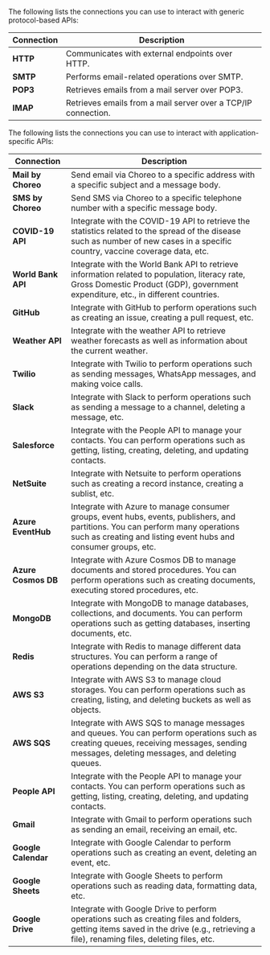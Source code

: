 The following lists the connections you can use to interact with generic protocol-based APIs:

| **Connection** | **Description**                                               |
|----------------|---------------------------------------------------------------|
| **HTTP**       | Communicates with external endpoints over HTTP.               |
| **SMTP**       | Performs email-related operations over SMTP.                  |
| **POP3**       | Retrieves emails from a mail server over POP3.                |
| **IMAP**       | Retrieves emails from a mail server over a TCP/IP connection. |

The following lists the connections you can use to interact with application-specific APIs:

| **Connection**      | **Description**                                                                                |
|---------------------|------------------------------------------------------------------------------------------------|
| **Mail by Choreo**  | Send email via Choreo to a specific address with a specific subject and a message body.        |
| **SMS by Choreo**   | Send SMS via Choreo to a specific telephone number with a specific message body.               |
| **COVID-19 API**    | Integrate with the COVID-19 API to retrieve the statistics related to the spread of the disease such as number of new cases in a specific country, vaccine coverage data, etc. |
| **World Bank API**  | Integrate with the World Bank API to retrieve information related to population, literacy rate, Gross Domestic Product (GDP), government expenditure, etc., in different countries. |
| **GitHub**          | Integrate with GitHub to perform operations such as creating an issue, creating a pull request, etc. |
| **Weather API**     | Integrate with the weather API to retrieve weather forecasts as well as information about the current weather. |
| **Twilio**          | Integrate with Twilio to perform operations such as sending messages, WhatsApp messages, and making voice calls. |
| **Slack**           | Integrate with Slack to perform operations such as sending a message to a channel, deleting a message, etc. |
| **Salesforce**      | Integrate with the People API to manage your contacts. You can perform operations such as getting, listing, creating, deleting, and updating contacts. |
| **NetSuite**        | Integrate with Netsuite to perform operations such as creating a record instance, creating a sublist, etc. |
| **Azure EventHub**  | Integrate with Azure to manage consumer groups, event hubs, events, publishers, and partitions. You can perform many operations such as creating and listing event hubs and consumer groups, etc. |
| **Azure Cosmos DB** | Integrate with Azure Cosmos DB to manage documents and stored procedures. You can perform operations such as creating documents, executing stored procedures, etc. |
| **MongoDB**         | Integrate with MongoDB to manage databases, collections, and documents. You can perform operations such as getting databases, inserting documents, etc. |
| **Redis**           | Integrate with Redis to manage different data structures. You can perform a range of operations depending on the data structure. |
| **AWS S3**          | Integrate with AWS S3 to manage cloud storages. You can perform operations such as creating, listing, and deleting buckets as well as objects. |
| **AWS SQS**         | Integrate with AWS SQS to manage messages and queues. You can perform operations such as creating queues, receiving messages, sending messages, deleting messages, and deleting queues. |
| **People API**      | Integrate with the People API to manage your contacts. You can perform operations such as getting, listing, creating, deleting, and updating contacts. |
| **Gmail**           | Integrate with Gmail to perform operations such as sending an email, receiving an email, etc.  |
| **Google Calendar** | Integrate with Google Calendar to perform operations such as creating an event, deleting an event, etc. |
| **Google Sheets**   | Integrate with Google Sheets to perform operations such as reading data, formatting data, etc. |
| **Google Drive**    | Integrate with Google Drive to perform operations such as creating files and folders, getting items saved in the drive (e.g., retrieving a file), renaming files, deleting files, etc. |
